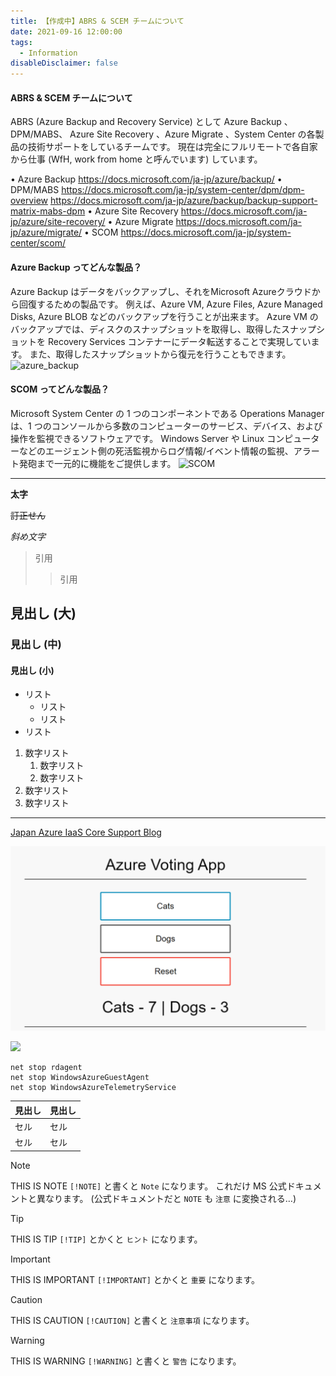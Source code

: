 ```yaml
---
title: 【作成中】ABRS & SCEM チームについて
date: 2021-09-16 12:00:00
tags:
  - Information
disableDisclaimer: false
---
```


<!-- more -->
#### ABRS & SCEM チームについて
ABRS (Azure Backup and Recovery Service) として Azure Backup 、DPM/MABS、 Azure Site Recovery 、Azure Migrate 、System Center の各製品の技術サポートをしているチームです。
現在は完全にフルリモートで各自家から仕事 (WfH, work from home と呼んでいます) しています。

• Azure Backup
https://docs.microsoft.com/ja-jp/azure/backup/
• DPM/MABS
https://docs.microsoft.com/ja-jp/system-center/dpm/dpm-overview
https://docs.microsoft.com/ja-jp/azure/backup/backup-support-matrix-mabs-dpm
• Azure Site Recovery
https://docs.microsoft.com/ja-jp/azure/site-recovery/
• Azure Migrate
https://docs.microsoft.com/ja-jp/azure/migrate/
• SCOM
https://docs.microsoft.com/ja-jp/system-center/scom/


#### Azure Backup  ってどんな製品？
Azure Backup はデータをバックアップし、それをMicrosoft Azureクラウドから回復するための製品です。 
例えば、Azure VM, Azure Files, Azure Managed Disks, Azure BLOB などのバックアップを行うことが出来ます。
Azure VM のバックアップでは、ディスクのスナップショットを取得し、取得したスナップショットを Recovery Services コンテナーにデータ転送することで実現しています。
また、取得したスナップショットから復元を行うこともできます。
![azure_backup](https://user-images.githubusercontent.com/71251920/133543826-a5d8ab99-b617-47be-aff9-3db6ff30e445.png)

#### SCOM ってどんな製品？
Microsoft System Center の 1 つのコンポーネントである Operations Manager は、1 つのコンソールから多数のコンピューターのサービス、デバイス、および操作を監視できるソフトウェアです。
Windows Server や Linux コンピューターなどのエージェント側の死活監視からログ情報/イベント情報の監視、アラート発砲まで一元的に機能をご提供します。
![SCOM](https://user-images.githubusercontent.com/71251920/133543828-aa1bc2cc-ae05-4b80-b53f-1a87b1ddce2f.png)

-----------------------------------------------------------
<!-- 文字修飾 -->

**太字**

~~訂正せん~~

*斜め文字*

<!-- 引用 -->

> 引用
>> 引用

<!-- 見出し -->

## 見出し (大)
### 見出し (中)
#### 見出し (小)

<!-- リスト -->

- リスト
   - リスト
   - リスト
- リスト

<!-- 数字リスト -->

1. 数字リスト
   1. 数字リスト
   2. 数字リスト
2. 数字リスト
3. 数字リスト

<!-- 区切り線 -->

---

<!-- リンク -->

[Japan Azure IaaS Core Support Blog](https://jpaztech.github.io/blog/)

<!-- 画像 (リポジトリ内ファイルを参照 -->

![](./example/example01.png)

<!-- 画像 (外部 URL を参照) -->

![](https://jpaztech.github.io/blog/vm/re-install-windows-azure-guest-agent/service.png)

<!-- コード ブロック -->

```CMD
net stop rdagent
net stop WindowsAzureGuestAgent
net stop WindowsAzureTelemetryService
```

<!-- 表 -->

| 見出し | 見出し |
| ---- | ---- |
| セル | セル |
| セル | セル |

<!-- ノート -->

> [!NOTE]
> THIS IS NOTE
> `[!NOTE]` と書くと `Note` になります。
> これだけ MS 公式ドキュメントと異なります。 (公式ドキュメントだと `NOTE` も `注意` に変換される…)

<!-- ヒント -->

> [!TIP]
> THIS IS TIP
> `[!TIP]` とかくと `ヒント` になります。

<!-- 重要 -->

> [!IMPORTANT]
> THIS IS IMPORTANT
> `[!IMPORTANT]` とかくと `重要` になります。

<!-- 注意事項 -->

> [!CAUTION]
> THIS IS CAUTION
> `[!CAUTION]` と書くと `注意事項` になります。

<!-- 注意 -->

> [!WARNING]
> THIS IS WARNING
> `[!WARNING]` と書くと `警告` になります。


